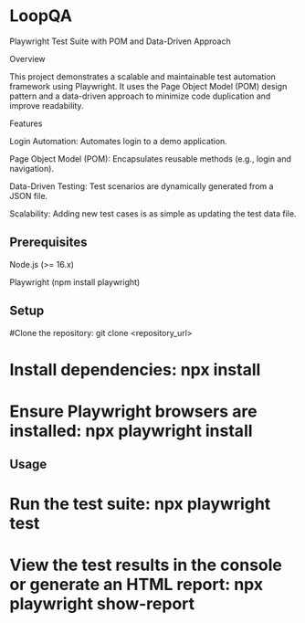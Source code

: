 # LoopQA
Playwright Test Suite with POM and Data-Driven Approach

Overview

This project demonstrates a scalable and maintainable test automation framework using Playwright. It uses the Page Object Model (POM) design pattern and a data-driven approach to minimize code duplication and improve readability.

Features

Login Automation: Automates login to a demo application.

Page Object Model (POM): Encapsulates reusable methods (e.g., login and navigation).

Data-Driven Testing: Test scenarios are dynamically generated from a JSON file.

Scalability: Adding new test cases is as simple as updating the test data file.

## Prerequisites

Node.js (>= 16.x)

Playwright (npm install playwright)

## Setup

#Clone the repository: 
git clone <repository_url>

# Install dependencies: npx install
 
# Ensure Playwright browsers are installed:  npx playwright install

## Usage

# Run the test suite: npx playwright test

# View the test results in the console or generate an HTML report:  npx playwright show-report
